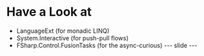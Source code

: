 # Have a Look at
 - LanguageExt (for monadic LINQ)
 - System.Interactive (for push-pull flows)
 - FSharp.Control.FusionTasks (for the async-curious)
--- slide ---

